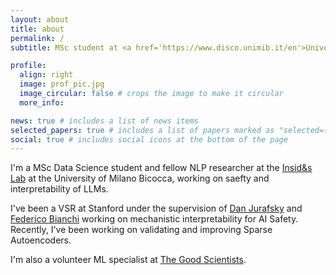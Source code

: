 ```yaml
---
layout: about
title: about
permalink: /
subtitle: MSc student at <a href='https://www.disco.unimib.it/en'>University of Milano Bicocca</a>.

profile:
  align: right
  image: prof_pic.jpg
  image_circular: false # crops the image to make it circular
  more_info:

news: true # includes a list of news items
selected_papers: true # includes a list of papers marked as "selected={true}"
social: true # includes social icons at the bottom of the page
---
```


I'm a MSc Data Science student and fellow NLP researcher at the <a href="https://inside.disco.unimib.it/">Insid&s Lab</a> at the University of Milano Bicocca, working on saefty and interpretability of LLMs.

I've been a VSR at Stanford under the supervision of <a href="https://web.stanford.edu/~jurafsky/">Dan Jurafsky</a> and <a href="https://federicobianchi.io">Federico Bianchi</a> working on mechanistic interpretability for AI Safety. Recently, I've been working on validating and improving Sparse Autoencoders.

I'm also a volunteer ML specialist at <a href="https://thegoodscientists.com/">The Good Scientists</a>.